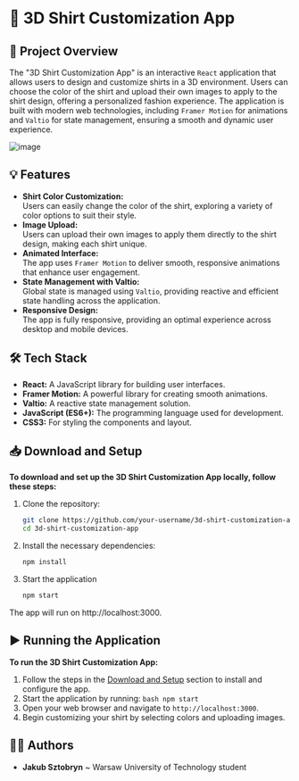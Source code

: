# 👕 3D Shirt Customization App

## 📝 Project Overview
The "3D Shirt Customization App" is an interactive `React` application that allows users to design and customize shirts in a 3D environment. Users can choose the color of the shirt and upload their own images to apply to the shirt design, offering a personalized fashion experience. The application is built with modern web technologies, including `Framer Motion` for animations and `Valtio` for state management, ensuring a smooth and dynamic user experience.

![image](https://github.com/user-attachments/assets/ded8f5ee-b913-4085-b015-5f1a438b762e)

## 💡 Features
- **Shirt Color Customization:**  
  Users can easily change the color of the shirt, exploring a variety of color options to suit their style.
- **Image Upload:**  
  Users can upload their own images to apply them directly to the shirt design, making each shirt unique.
- **Animated Interface:**  
  The app uses `Framer Motion` to deliver smooth, responsive animations that enhance user engagement.
- **State Management with Valtio:**  
  Global state is managed using `Valtio`, providing reactive and efficient state handling across the application.
- **Responsive Design:**  
  The app is fully responsive, providing an optimal experience across desktop and mobile devices.

## 🛠️ Tech Stack
- **React:** A JavaScript library for building user interfaces.
- **Framer Motion:** A powerful library for creating smooth animations.
- **Valtio:** A reactive state management solution.
- **JavaScript (ES6+):** The programming language used for development.
- **CSS3:** For styling the components and layout.

## 📥 Download and Setup 
**To download and set up the 3D Shirt Customization App locally, follow these steps:**
1. Clone the repository:
   ```bash
   git clone https://github.com/your-username/3d-shirt-customization-app.git
   cd 3d-shirt-customization-app
2. Install the necessary dependencies:
    ```bash
    npm install
3. Start the application
    ```bash
    npm start
The app will run on http://localhost:3000.

## ▶️ Running the Application
**To run the 3D Shirt Customization App:** 
1. Follow the steps in the [Download and Setup](#-download-and-setup) section to install and configure the app. 
2. Start the application by running: ```bash npm start ``` 
3. Open your web browser and navigate to `http://localhost:3000`. 
4. Begin customizing your shirt by selecting colors and uploading images.

## 🙋‍♂️ Authors
- **Jakub Sztobryn** ~ Warsaw University of Technology student
